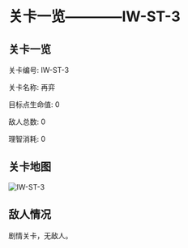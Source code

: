 # 关卡一览————IW-ST-3


## 关卡一览

关卡编号: IW-ST-3

关卡名称: 再弈

目标点生命值: 0

敌人总数: 0

理智消耗: 0


## 关卡地图
![IW-ST-3](./oprMap/IW-ST-3.png)

## 敌人情况

剧情关卡，无敌人。


